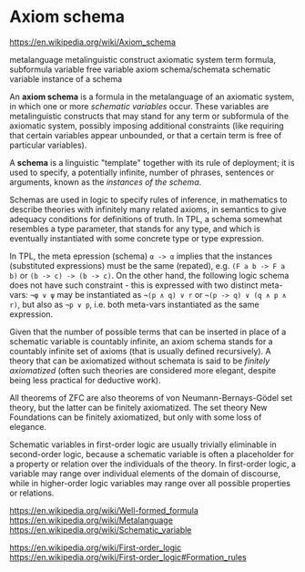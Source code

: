 # Axiom schema

https://en.wikipedia.org/wiki/Axiom_schema

metalanguage
metalinguistic construct
axiomatic system
term
formula, subformula
variable
free variable
axiom schema/schemata
schematic variable
instance of a schema


An **axiom schema** is a formula in the metalanguage of an axiomatic system, in which one or more *schematic variables* occur. These variables are metalinguistic constructs that may stand for any term or subformula of the axiomatic system, possibly imposing additional constraints (like requiring that certain variables appear unbounded, or that a certain term is free of particular variables).

A **schema** is a linguistic "template" together with its rule of deployment; it is used to specify, a potentially infinite, number of phrases, sentences or arguments, known as the *instances of the schema*.

Schemas are used in logic to specify rules of inference, in mathematics to describe theories with infinitely many related axioms, in semantics to give adequacy conditions for definitions of truth. In TPL, a schema somewhat resembles a type parameter, that stands for any type, and which is eventually instantiated with some concrete type or type expression.

In TPL, the meta epression (schema) `α -> α` implies that the instances (substituted expressions) must be the same (repated), e.g. `(F a b -> F a b)` or `(b -> c) -> (b -> c)`. On the other hand, the following logic schema does not have such constraint - this is expressed with two distinct meta-vars: 
`¬φ ∨ ψ` may be instantiated as `¬(p ∧ q) ∨ r` or `¬(p -> q) ∨ (q ∧ p ∧ r)`, but also as `¬p ∨ p`, i.e. both meta-vars instantiated as the same expression.

Given that the number of possible terms that can be inserted in place of a schematic variable is countably infinite, an axiom schema stands for a countably infinite set of axioms (that is usually defined recursively). A theory that can be axiomatized without schemata is said to be *finitely axiomatized* (often such theories are considered more elegant, despite being less practical for deductive work).

All theorems of ZFC are also theorems of von Neumann-Bernays-Gödel set theory, but the latter can be finitely axiomatized. The set theory New Foundations can be finitely axiomatized, but only with some loss of elegance.

Schematic variables in first-order logic are usually trivially eliminable in second-order logic, because a schematic variable is often a placeholder for a property or relation over the individuals of the theory. In first-order logic, a variable may range over individual elements of the domain of discourse, while in higher-order logic variables may range over all possible properties or relations.


https://en.wikipedia.org/wiki/Well-formed_formula
https://en.wikipedia.org/wiki/Metalanguage
https://en.wikipedia.org/wiki/Schematic_variable

https://en.wikipedia.org/wiki/First-order_logic
https://en.wikipedia.org/wiki/First-order_logic#Formation_rules
